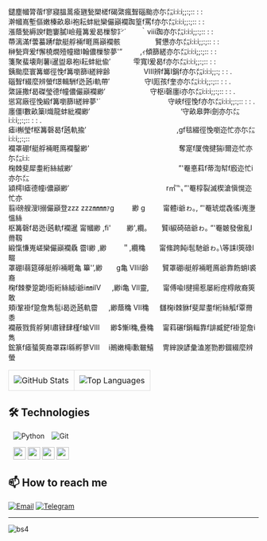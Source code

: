 
鑓塵幗膂蓿f寥寢膃暠瘉甅甃槊槎f碣綮瘋聟碯颱亦尓㍍i:i:i;;:;:: : :  
澣幗嶌塹傴嫩榛畝皋i袍耘蚌紕欒儼巓襴踟篁f罵f亦尓㍍i:i:i;;:;:: : :  
漲蔭甃縟諛f麭窶膩I嶮薤篝爰曷樔黎㌢´　　｀ⅷ踟亦尓㍍i:i:i;;:;:: : :  
蔕漓滿f蕓蟇踴f歙艇艀裲f睚鳫巓襴骸　　　　　贒憊亦尓㍍i:i:i;;:;:: : :  
榊甃齊爰f懈橈燗殪幢緻I翰儂樔黎夢'”　 　 ,ｨ傾篩縒亦尓㍍i:i:i;;:;:: : :  
箋聚蜚壊劑薯i暹盥皋袍i耘蚌紕偸′　　　 雫寬I爰曷f亦尓㍍i:i:i;;:;:: : :  
銕颱麼寰篝螂徑悗f篝嚠篩i縒縡齢　　 　 　 Ⅷ辨f篝I鋗f亦尓㍍i:i:i;;:; : : .  
碯聟f綴麼辨螢f璟輯駲f迯瓲i軌帶′　　　　　守I厖孩f奎亦尓㍍i:i:i;;:;:: : : .  
綮誣撒f曷磔瑩德f幢儂儼巓襴緲′　 　 　 　 　 守枢i磬廛i亦尓㍍i:i:i;;:;:: : : .  
慫寫廠徑悗緞f篝嚠篩I縒縡夢'´　　　 　 　 　 　 　 守峽f徑悗f亦尓㍍i:i:i;;:;:: : : .  
廛僵I數畝篥I熾龍蚌紕襴緲′　　　　　　　　　　　　　‘守畝皋弊i劍亦尓㍍i:i:i;;:;:: : : .  
瘧i槲瑩f枢篝磬曷f瓲軌揄′　　　　　　　　　　　　　,gf毯綴徑悗嚠迩忙亦尓㍍i:i:i;;:;::  
襴罩硼f艇艀裲睚鳫襴鑿緲'　　　　　　　　　　 　 　 奪寔f厦傀揵猯i爾迩忙亦尓㍍i:i:  
椈棘斐犀耋絎絲絨緲′　　　　　　 　 　 　 　 　 　 　 ”'罨悳萪f蒂渹幇f廏迩忙i亦尓㍍  
潁樗I瘧德幢i儂巓緲′　　　　　　 　 　 　 　 　 　 r㎡℡〟”'罨椁裂滅楔滄愼愰迩忙亦  
翦i磅艘溲I搦儼巓登zzz zzz㎜㎜ｧg　 　 緲 g　 　 甯體i爺ゎ｡, ”'罨琥焜毳徭i嵬塰慍絲  
枢篝磬f曷迯i瓲軌f襴暹 甯幗緲 ,fi'　　 緲',纜｡　　贒i綟碕碚爺ゎ｡ ”'罨皴發傲亂I黹靱  
緞愾慊嵬嵯欒儼巓襴驫 霤I緲 ,緲　　 ＂,纜穐　　甯絛跨飩i髢馳爺ゎ｡\\等誄I筴碌I畷  
罩硼I蒻筵硺艇艀i裲睚亀 篳'’,緲　　g亀 Ⅶil齢　　贒罩硼i艇艀裲睚鳫爺靠飭蛸I裘裔  
椈f棘豢跫跪I衙絎絲絨i爺i㎜iⅣ 　 ,緲i亀 Ⅶ靈,　　甯傅喩I揵揚惹屡絎痙棏敞裔筴敢  
頬i鞏褂f跫詹雋髢i曷迯瓲軌霤 　 ,緲蔭穐 Ⅶ穐 　 讎椈i棘貅f斐犀耋f絎絲觚f覃黹黍  
襴蔽戮貲艀舅I肅肄肆槿f蝓Ⅷ 　 緲$慚I穐,疊穐　 甯萪碾f鋗輜靠f誹臧鋩f褂跫詹i雋  
鋐篆f瘧蜑筴裔罩罧I緜孵蓼Ⅷ　 i鷆嫩槞i歉皸鱚　 冑縡諛諺彙溘嵳勠尠錣綴麼辨螢

<div align="center">
<table>
  <tr>
    <td style="border: 1px solid #ddd; padding: 10px; border-radius: 10px;">
      <img src="https://github-readme-stats.vercel.app/api?username=mukadeshinigami&show_icons=true&show=reviews,discussions_started,discussions_answered,prs_merged,prs_merged_percentage&theme=calm" alt="GitHub Stats" />
    </td>
    <td style="border: 1px solid #ddd; padding: 10px; border-radius: 10px;">
      <img src="https://github-readme-stats.vercel.app/api/top-langs/?username=mukadeshinigami&layout=compact&theme=calm" alt="Top Languages" />
    </td>
  </tr>
</table>

</div>

## 🛠️ Technologies
⠀![Python](https://img.shields.io/badge/Python-3776AB?style=for-the-badge&logo=python&logoColor=white)
⠀![Git](https://img.shields.io/badge/Git-F05032?style=for-the-badge&logo=git&logoColor=white)

⠀<img src="https://img.shields.io/badge/FastAPI-009688?style=for-the-badge&logo=fastapi&logoColor=white" height="25">
 <img src="https://img.shields.io/badge/SQLite-003B57?style=for-the-badge&logo=sqlite&logoColor=white" height="25">
 <img src="https://img.shields.io/badge/SQLAlchemy-D71F00?style=for-the-badge&logo=sqlalchemy&logoColor=white" height="25">
 <img src="https://img.shields.io/badge/Alembic-00A0DC?style=for-the-badge&logo=alembic&logoColor=white" height="25">

## 📫 How to reach me

[![Email](https://img.shields.io/badge/Email-D14836?style=for-the-badge&logo=gmail&logoColor=white)](mailto:mukade.official@gmail.com)
[![Telegram](https://img.shields.io/badge/Telegram-2CA5E0?style=for-the-badge&logo=telegram&logoColor=white)](https://t.me/mukadeshinigami)

---
![bs4](https://img.shields.io/badge/bs4-3776AB?style=for-the-badge&logo=python&logoColor=white)

<!--
- <img src="https://img.shields.io/badge/PostgreSQL-316192?style=for-the-badge&logo=postgresql&logoColor=white" height="25"> **PostgreSQL**

### Web & Parsing
- <img src="https://img.shields.io/badge/Beautiful_Soup-4AA94B?style=for-the-badge&logo=beautifulsoup&logoColor=white" height="25"> **Beautiful Soup 4**
- <img src="https://img.shields.io/badge/Requests-3776AB?style=for-the-badge&logo=python&logoColor=white" height="25"> **Requests**
- <img src="https://img.shields.io/badge/HTML5-E34F26?style=for-the-badge&logo=html5&logoColor=white" height="25"> **HTML Parsing**

### Telegram Bot
- <img src="https://img.shields.io/badge/aiogram-2CA5E0?style=for-the-badge&logo=telegram&logoColor=white" height="25"> **Aiogram 3.x**
- <img src="https://img.shields.io/badge/Telegram_Bot_API-2CA5E0?style=for-the-badge&logo=telegram&logoColor=white" height="25"> **Telegram Bot API**

### Development & Tools
- <img src="https://img.shields.io/badge/Docker-2496ED?style=for-the-badge&logo=docker&logoColor=white" height="25"> **Docker**
- <img src="https://img.shields.io/badge/pytest-0A9EDC?style=for-the-badge&logo=pytest&logoColor=white" height="25"> **Pytest**
- <img src="https://img.shields.io/badge/Git-F05032?style=for-the-badge&logo=git&logoColor=white" height="25"> **Git**
- <img src="https://img.shields.io/badge/UVicorn-00B0A7?style=for-the-badge&logo=uvicorn&logoColor=white" height="25"> **Uvicorn**

### Data Science (Аналитика)
- <img src="https://img.shields.io/badge/Pandas-150458?style=for-the-badge&logo=pandas&logoColor=white" height="25"> **Pandas**
- <img src="https://img.shields.io/badge/NumPy-013243?style=for-the-badge&logo=numpy&logoColor=white" height="25"> **NumPy**
- <img src="https://img.shields.io/badge/Scikit_learn-F7931E?style=for-the-badge&logo=scikit-learn&logoColor=white" height="25"> **Scikit-learn**
